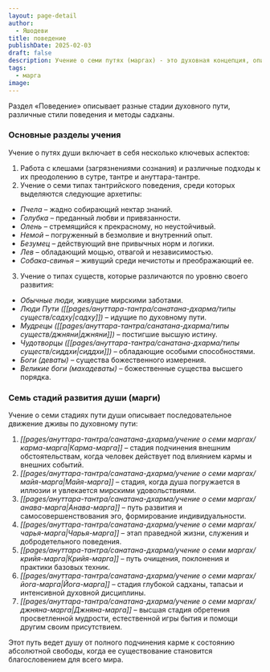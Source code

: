 ```yaml
---
layout: page-detail
author:
  - Яшодеви
title: поведение
publishDate: 2025-02-03
draft: false
description: Учение о семи путях (маргах) - это духовная концепция, описывающая этапы эволюции души от подчинения карме до обретения просветленной мудрости. Включает работу с клешами, разные стили тантрийского поведения и классификацию существ по уровню развития. Семь стадий пути - это последовательный процесс очищения, самопознания и выхода за пределы иллюзий, ведущий к естественному состоянию свободы и божественной игры бытия.
tags:
  - марга
image:
---
```

Раздел «Поведение» описывает разные стадии духовного пути, различные стили поведения и методы садханы.

### Основные разделы учения

Учение о путях души включает в себя несколько ключевых аспектов:

1. Работа с клешами (загрязнениями сознания) и различные подходы к их преодолению в сутре, тантре и ануттара-тантре.
2. Учение о семи типах тантрийского поведения, среди которых выделяются следующие архетипы:

- *Пчела* – жадно собирающий нектар знаний.
- *Голубка* – преданный любви и привязанности.
- *Олень* – стремящийся к прекрасному, но неустойчивый.
- *Немой* – погруженный в безмолвие и внутренний опыт.
- *Безумец* – действующий вне привычных норм и логики.
- *Лев* – обладающий мощью, отвагой и независимостью.
- *Собака-свинья* – живущий среди нечистоты и преображающий ее.

3. Учение о типах существ, которые различаются по уровню своего развития:

- *Обычные люди,* живущие мирскими заботами.
- *Люди Пути ([[pages/ануттара-тантра/санатана-дхарма/типы существ/садху|садху]])* – идущие по духовному пути.
- *Мудрецы ([[pages/ануттара-тантра/санатана-дхарма/типы существ/джняни|джняни]])* – постигшие высшую истину.
- *Чудотворцы ([[pages/ануттара-тантра/санатана-дхарма/типы существ/сиддхи|сиддхи]])* – обладающие особыми способностями.
- *Боги (деваты)* – существа божественного измерения.
- *Великие боги (махадеваты)* – божественные существа высшего порядка.

### Семь стадий развития души (марги)

Учение о семи стадиях пути души описывает последовательное движение дживы по духовному пути:

1. *[[pages/ануттара-тантра/санатана-дхарма/учение о семи маргах/карма-марга|Карма-марга]]* – стадия подчинения внешним обстоятельствам, когда человек действует под влиянием кармы и внешних событий.
2. *[[pages/ануттара-тантра/санатана-дхарма/учение о семи маргах/майя-марга|Майя-марга]]* – стадия, когда душа погружается в иллюзии и увлекается мирскими удовольствиями.
3. *[[pages/ануттара-тантра/санатана-дхарма/учение о семи маргах/анава-марга|Анава-марга]]* – путь развития и самосовершенствования эго, формирование индивидуальности.
4. *[[pages/ануттара-тантра/санатана-дхарма/учение о семи маргах/чарья-марга|Чарья-марга]]* – этап праведной жизни, служения и добродетельного поведения.
5. *[[pages/ануттара-тантра/санатана-дхарма/учение о семи маргах/крийя-марга|Крийя-марга]]* – путь очищения, поклонения и практики базовых техник.
6. *[[pages/ануттара-тантра/санатана-дхарма/учение о семи маргах/йога-марга|Йога-марга]]* – стадия глубокой садханы, тапасьи и интенсивной духовной дисциплины.
7. *[[pages/ануттара-тантра/санатана-дхарма/учение о семи маргах/джняна-марга|Джняна-марга]]* – высшая стадия обретения просветленной мудрости, естественной игры бытия и помощи другим своим присутствием.

Этот путь ведет душу от полного подчинения карме к состоянию абсолютной свободы, когда ее существование становится благословением для всего мира.